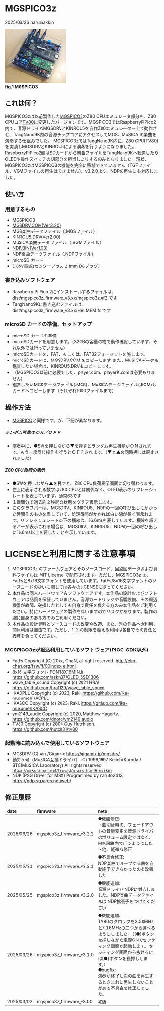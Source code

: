 # MGSPICO3z 
2025/06/26 harumakkin

![mgspico3-01](docs/pics/mgspico3.png)</br>**fig.1 MGSPICO3**

## これは何？
MGSPICO3zは以前製作した[MGSPICO3](https://github.com/cliffgraph/MGSPICO3)のZ80 CPUエミュレータ部分を、Z80 CPUコア[TV80](https://github.com/hutch31/tv80)に変更したバージョンです。MGSPICO3ではRaspberryPiPico2内で、音源ドライバMGSDRVとKINROU5を自作Z80エミュレーター上で動作させ、TangNano9K内の音源チップコアにアクセスしてMGS、MuSICA の楽曲を演奏する仕組みでした。
MGSPICO3zではTangNano9K内に、Z80 CPU(TV80)を実装しMGSDRVとKINROU5による演奏を行うようになりました。RaspberryPiPico2側はSDカードから楽曲ファイルをTangNano9Kへ転送したりOLEDや操作スイッチのUI部分を担当したりするのみとなりました。現状、MGSPICO3zはMGSPICO3の機能を完全に移植できていません（TGFファイル、VGMファイルの再生はできません）。v3.2.0より、NDPの再生にも対応しました。

## 使い方
### 用意するもの
- MGSPICO3
- [MGSDRV.COM(Ver3.20)](https://gigamix.jp/mgsdrv/)
- MGS楽曲データファイル（.MGSファイル）
- [KINROU5.DRV(Ver2.00)](https://sakuramail.net/fswold/music.html#muskin)
- MuSICA楽曲データファイル（.BGMファイル）
- [NDP.BIN(Ver1.03)](https://ndp.squares.net/web/)
- NDP楽曲データファイル（.NDPファイル）
- microSD カード
- DC5V電源(センタープラス 2.1mm DCプラグ）

### 書き込みソフトウェア
- Raspberry Pi Pico 2にインストールするファイルは、dist/mgspico3z_firmware_v3.xx/mgspico3z.uf2 です
- TangNano9Kに書き込むファイルは、dist/mgspico3z_firmware_v3.xx/HALMEM.fs です

### microSD カードの準備、セットアップ
- microSD カードの準備
- microSDカードを用意します。（32GBの容量の物で動作確認しています、それ以外では行っていません）
- microSDカードを、FAT、もしくは、FAT32フォーマットを施します。
- microSDカードに、MGSDRV.COM をコピーします また、MuSICAデータも鑑賞したい場合は、KINROU5.DRVもコピーします。
- （MGSPICO3以前に必要でした、player.com、playerK.comは必要ありません）
- 鑑賞したいMGSデータファイル(.MGS)、MuSICAデータファイル(.BGM)もカードへコピーします（それぞれ1000ファイルまで）

## 操作方法
- [MGSPICO](https://github.com/cliffgraph/MGSPICO)と同様です。が、下記が異なります。
##### ランダム再生のＯＮ／ＯＦＦ
- 演奏中に、●SWを押しながら▼を押すとランダム再生機能がＯＮされます。もう一度同じ操作を行うとＯＦＦされます。（▼と▲の同時押しは廃止されました）
##### Z80 CPU負荷の表示
- ●SWを押しながら▲を押すと、Z80 CPU負荷表示画面に切り替わります。
- 左上に表示される数字はZ80 CPUとは関係なく、OLED表示のリフレッシュレートを表しています。通常63です
- １画面分で過去約２秒間の状態をグラフ表示します。
- このグラフバーは、MGSDRV、KINROU5、NDPの一回の呼び出しにかかった時間そのものを表していて、処理時間がかかれば白い線が長く表示れます。リフレッシュレートの下の横線は、16.6msを表しています。横線を超えるバーが表示される場合は、MGSDRV、KINROU5、NDPの一回の呼び出しに16.6ms以上を要したことを示しています。

# LICENSEと利用に関する注意事項
1. MGSPICO3z のファームウェアとそのソースコード、回路図データおよび資料ファイルは MIT License で配布されます。ただし、MGSPICO3z は、FatFsと8x16文字フォントを使用しています。FatFs/8x16文字フォントのソースコードの扱いに関しては各々のLICENSEに従ってください。
2. 本作品は同人ハードウェア＆ソフトウェアです。本作品の設計およびソフトウェアは品質を保証していません。音源カートリッジや音響設備、その周辺機器が故障、破損したとしても自身で責任を負える方のみ本作品をご利用ください。特にハードウェアの製作を伴いますのでリスクがあります。製作の腕に自身のある方のみご利用ください。
3. 本作品の設計資料とソースコードの改変や改造、また、別の作品への利用、商用利用は自由です。ただし、1. 2.の制限を超える利用は各自でその責任と義務を負ってください。

### MGSPICO3zが組込利用しているソフトウェア(PICO-SDK以外)
- FatFs Copyright (C) 20xx, ChaN, all right reserved. http://elm-chan.org/fsw/ff/00index_e.html
- 8x16 文字フォント FONT8X16MIN.h https://github.com/askn37/OLED_SSD1306
- wave_table_sound Copyright (c) 2021 HRA!. https://github.com/hra1129/wave_table_sound 
- IKAOPLL Copyright (c) 2023, Raki. https://github.com/ika-musume/IKAOPLL
- IKASCC Copyright (c) 2023, Raki. https://github.com/ika-musume/IKASCC
- ym2149_audio Copyright (c) 2020, Matthew Hagerty. https://github.com/dnotq/ym2149_audio
- TV80 Copyright (c) 2004 Guy Hutchison. https://github.com/hutch31/tv80

### 起動時に読み込んで使用しているソフトウェア
- MGSDRV
(C) Ain./Gigamix https://gigamix.jp/mgsdrv/
- 勤労５号（MuSICA互換ドライバ）
(C) 1996,1997 Keiichi Kuroda / BTO(MuSICA Laboratory) All rights reserved. https://sakuramail.net/fswold/music.html#muskin
- NDP (PSG Driver for MSX)
Programmed by naruto2413 https://ndp.squares.net/web/

## 修正履歴
|date|firmware|note|
|:--|:--|:--|
|2025/06/26|mgspico3z_firmware_v3.2.2|●機能修正:<br>・曲切替時の、フェードアウトの音量変更を音源ドライバのボリューム設定ではなく、MIX回路内で行うようにした<br>・他、軽微な修正|
|2025/05/31|mgspico3z_firmware_v3.2.1|●不具合修正:<br>NDP楽曲でループする曲を自動終了できなかったのを改善した|
|2025/05/25|mgspico3z_firmware_v3.2.0|●機能追加:<br>音源ドライバ NDPに対応しました。NDP楽曲データファイルは.NDP拡張子をつけてください|
|2025/03/26|mgspico3z_firmware_v3.1.0|●機能追加:<br>TV80のクロックを3.58MHzと7.16MHzの二つから選べるようにしました。（[●]ボタンを押しながら電源ONでセッティング画面が起動します。セッティング画面から抜けるには[●]ボタンを長押しします。）<br>●bugfix:<br>演奏が終了し次の曲を再生するときまれに再生しないことがある不具合を修正しました。|
|2025/03/02|mgspico3z_firmware_v3.00|初版|

